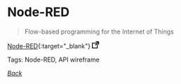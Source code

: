 # Node-RED

> Flow-based programming for the Internet of Things

[Node-RED](https://nodered.org/){:target="_blank"} ![external redirect](../../img/ext-redir.png)

Tags: Node-RED, API wireframe

[_Back_](../)
